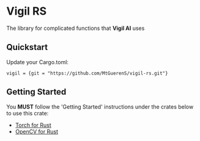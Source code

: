 # Vigil RS
The library for complicated functions that **Vigil AI** uses

## Quickstart
Update your Cargo.toml:
```
vigil = {git = "https://github.com/MtGuerenS/vigil-rs.git"}
```

## Getting Started
You **MUST** follow the 'Getting Started' instructions under the crates below to use this crate:
- [Torch for Rust](https://github.com/LaurentMazare/tch-rs)
- [OpenCV for Rust](https://github.com/twistedfall/opencv-rust)
